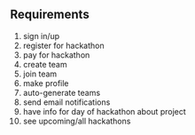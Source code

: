 ## Requirements
1. sign in/up
2. register for hackathon
3. pay for hackathon
4. create team
5. join team
6. make profile
7. auto-generate teams
8. send email notifications
9. have info for day of hackathon about project
10. see upcoming/all hackathons